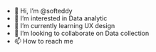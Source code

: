 - 👋 Hi, I’m @softeddy
- 👀 I’m interested in Data analytic
- 🌱 I’m currently learning  UX design
- 💞️ I’m looking to collaborate on Data collection
- 📫 How to reach me  

<!---
softeddy/softeddy is a ✨ special ✨ repository because its `README.md` (this file) appears on your GitHub profile.
You can click the Preview link to take a look at your changes.
--->
